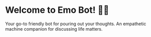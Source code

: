# Welcome to Emo Bot! 🚀🤖

Your go-to friendly bot for pouring out your thoughts.
An empathetic machine companion for discussing life matters.


